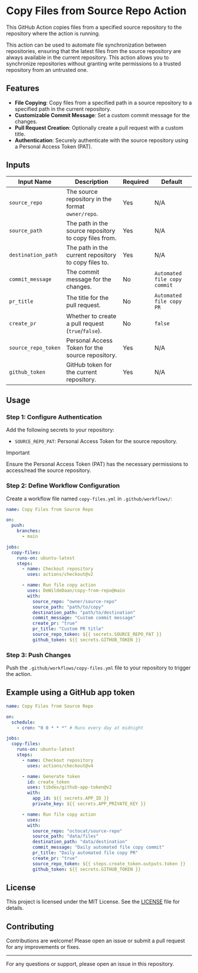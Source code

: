 # Copy Files from Source Repo Action

This GitHub Action copies files from a specified source repository to the repository where the action is running.

This action can be used to automate file synchronization between repositories, ensuring that the latest files from the source repository are always available in the current repository.
This action allows you to synchronize repositories without granting write permissions to a trusted repository from an untrusted one.

## Features

- **File Copying**: Copy files from a specified path in a source repository to a specified path in the current repository.
- **Customizable Commit Message**: Set a custom commit message for the changes.
- **Pull Request Creation**: Optionally create a pull request with a custom title.
- **Authentication**: Securely authenticate with the source repository using a Personal Access Token (PAT).

## Inputs

| Input Name          | Description                                           | Required | Default                      |
| ------------------- | ----------------------------------------------------- | -------- | ---------------------------- |
| `source_repo`       | The source repository in the format `owner/repo`.     | Yes      | N/A                          |
| `source_path`       | The path in the source repository to copy files from. | Yes      | N/A                          |
| `destination_path`  | The path in the current repository to copy files to.  | Yes      | N/A                          |
| `commit_message`    | The commit message for the changes.                   | No       | `Automated file copy commit` |
| `pr_title`          | The title for the pull request.                       | No       | `Automated file copy PR`     |
| `create_pr`         | Whether to create a pull request (`true`/`false`).    | No       | `false`                      |
| `source_repo_token` | Personal Access Token for the source repository.      | Yes      | N/A                          |
| `github_token`      | GitHub token for the current repository.              | Yes      | N/A                          |

## Usage

### Step 1: Configure Authentication

Add the following secrets to your repository:

- `SOURCE_REPO_PAT`: Personal Access Token for the source repository.

> [!IMPORTANT]  
> Ensure the Personal Access Token (PAT) has the necessary permissions to access/read the source repository.

### Step 2: Define Workflow Configuration

Create a workflow file named `copy-files.yml` in `.github/workflows/`:

```yaml
name: Copy Files from Source Repo

on:
  push:
    branches:
      - main

jobs:
  copy-files:
    runs-on: ubuntu-latest
    steps:
      - name: Checkout repository
        uses: actions/checkout@v2

      - name: Run file copy action
        uses: DeWildeDaan/copy-from-repo@main
        with:
          source_repo: "owner/source-repo"
          source_path: "path/to/copy"
          destination_path: "path/to/destination"
          commit_message: "Custom commit message"
          create_pr: "true"
          pr_title: "Custom PR title"
          source_repo_token: ${{ secrets.SOURCE_REPO_PAT }}
          github_token: ${{ secrets.GITHUB_TOKEN }}
```

### Step 3: Push Changes

Push the `.github/workflows/copy-files.yml` file to your repository to trigger the action.

## Example using a GitHub app token

```yaml
name: Copy Files from Source Repo

on:
  schedule:
    - cron: "0 0 * * *" # Runs every day at midnight

jobs:
  copy-files:
    runs-on: ubuntu-latest
    steps:
      - name: Checkout repository
        uses: actions/checkout@v4

      - name: Generate token
        id: create_token
        uses: tibdex/github-app-token@v2
        with:
          app_id: ${{ secrets.APP_ID }}
          private_key: ${{ secrets.APP_PRIVATE_KEY }}

      - name: Run file copy action
        uses:
        with:
          source_repo: "octocat/source-repo"
          source_path: "data/files"
          destination_path: "data/destination"
          commit_message: "Daily automated file copy commit"
          pr_title: "Daily automated file copy PR"
          create_pr: "true"
          source_repo_token: ${{ steps.create_token.outputs.token }}
          github_token: ${{ secrets.GITHUB_TOKEN }}
```

## License

This project is licensed under the MIT License. See the [LICENSE](LICENSE) file for details.

## Contributing

Contributions are welcome! Please open an issue or submit a pull request for any improvements or fixes.

---

For any questions or support, please open an issue in this repository.
